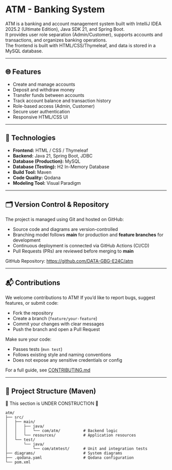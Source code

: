# ATM - Banking System

ATM is a banking and account management system built with IntelliJ IDEA 2025.2 (Ultimate Edition), Java SDK 21, and Spring Boot.  
It provides user role separation (Admin/Customer), supports accounts and transactions, and organizes banking operations.  
The frontend is built with HTML/CSS/Thymeleaf, and data is stored in a MySQL database.  

---

## 🌐 Features

- Create and manage accounts
- Deposit and withdraw money
- Transfer funds between accounts
- Track account balance and transaction history
- Role-based access (Admin, Customer)
- Secure user authentication
- Responsive HTML/CSS UI

---

## 🧱 Technologies

- **Frontend:** HTML / CSS / Thymeleaf  
- **Backend:** Java 21, Spring Boot, JDBC  
- **Database (Production):** MySQL  
- **Database (Testing):** H2 In-Memory Database  
- **Build Tool:** Maven  
- **Code Quality:** Qodana  
- **Modeling Tool:** Visual Paradigm  

---

## 🗂️ Version Control & Repository  

The project is managed using Git and hosted on GitHub:  

- Source code and diagrams are version-controlled  
- Branching model follows **main** for production and **feature branches** for development  
- Continuous deployment is connected via GitHub Actions (CI/CD)  
- Pull Requests (PRs) are reviewed before merging to **main**  

GitHub Repository: https://github.com/DATA-GBG-E24C/atm  

---

## 📬 Contributions  

We welcome contributions to ATM! If you’d like to report bugs, suggest features, or submit code:  

- Fork the repository  
- Create a branch (`feature/your-feature`)  
- Commit your changes with clear messages  
- Push the branch and open a Pull Request  

Make sure your code:  

- Passes tests (`mvn test`)  
- Follows existing style and naming conventions  
- Does not expose any sensitive credentials or config  

For a full guide, see [CONTRIBUTING.md](./CONTRIBUTING.md)  

---

## 📁 Project Structure (Maven)
🚧 This section is UNDER CONSTRUCTION 🚧
```
atm/
├── src/
│   ├── main/
│   │   ├── java/
│   │   │   └── com/atm/          # Backend logic
│   │   └── resources/            # Application resources
│   └── test/
│       └── java/
│           └── com/atmtest/      # Unit and integration tests
├── diagrams/                     # System diagrams
├── .qodana.yaml                  # Qodana configuration
└── pom.xml
